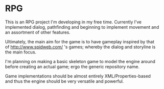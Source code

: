 RPG
========

This is an RPG project I'm developing in my free time. Currently I've implemented dialog, pathfinding and beginning to implement movement and an assortment of other features.

Ultimately, the main aim for the game is to have gameplay inspired by that of http://www.spidweb.com/ 's games; whereby the dialog and storyline is the main focus.

I'm planning on making a basic skeleton game to model the engine around before creating an actual game; ergo the generic repository name.

Game implementations should be almost entirely XML/Properties-based and thus the engine should be very versatile and powerful.
